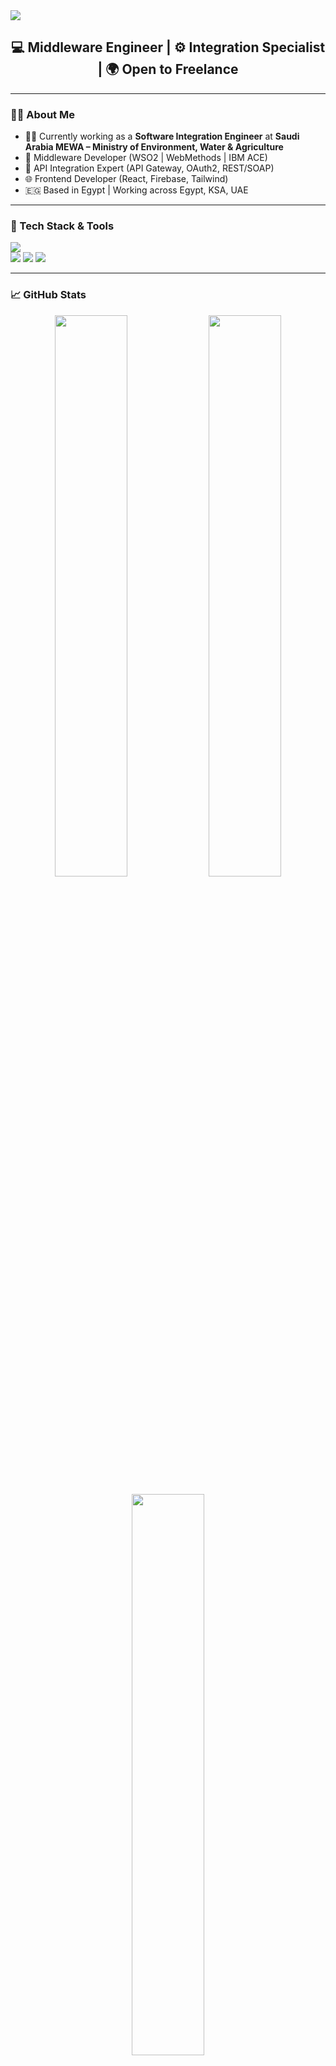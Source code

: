 <!-- Banner -->
<img src="https://capsule-render.vercel.app/api?type=waving&color=0e7490&height=200&section=header&text=Hi%20I'm%20Mazen!&fontSize=40&fontColor=ffffff&animation=fadeIn" />

<h2 align="center">💻 Middleware Engineer | ⚙️ Integration Specialist | 🌍 Open to Freelance</h2>

---

### 👨‍💻 About Me
- 🧑‍🏭 Currently working as a **Software Integration Engineer** at **Saudi Arabia MEWA – Ministry of Environment, Water & Agriculture**
- 🧠 Middleware Developer (WSO2 | WebMethods | IBM ACE)
- 🔌 API Integration Expert (API Gateway, OAuth2, REST/SOAP)
- 🌐 Frontend Developer (React, Firebase, Tailwind)
- 🇪🇬 Based in Egypt | Working across Egypt, KSA, UAE

---

### 🧰 Tech Stack & Tools

<img src="https://skillicons.dev/icons?i=java,react,js,firebase,github,linux,mysql,tailwind,git,vscode" /><br/>
<img src="https://img.shields.io/badge/WSO2-orange?style=flat-square&logo=wso2&logoColor=white" />
<img src="https://img.shields.io/badge/WebMethods-blue?style=flat-square" />
<img src="https://img.shields.io/badge/IBM%20ACE-grey?style=flat-square" />

---

### 📈 GitHub Stats

<p align="center">
  <!-- GitHub Stats -->
  <img src="https://github-readme-stats.vercel.app/api?username=mazen-div&show_icons=true&theme=tokyonight&hide_border=true&border_radius=10&include_all_commits=true&count_private=true" width="48%" />

  <!-- Streak Stats -->
  <img src="https://streak-stats.demolab.com/?user=mazen-div&theme=tokyonight&hide_border=true&border_radius=10" width="48%" />
</p>

<p align="center">
  <!-- Top Languages -->
  <img src="https://github-readme-stats.vercel.app/api/top-langs/?username=mazen-div&layout=compact&theme=tokyonight&hide_border=true&border_radius=10" width="48%" />
</p>

<!-- Optional Trophies (fun) -->
<p align="center">
  <img src="https://github-profile-trophy.vercel.app/?username=mazen-div&theme=tokyonight&margin-w=10&no-frame=true" width="90%" />
</p>


---

### 📌 Featured Work & Contributions

- 🚀 Built **real-world integration flows** using **WSO2**, **IBM ACE**, and **webMethods**
- 🔐 Implemented **secure API Gateways** with OAuth2, JWT, and policy enforcement
- ⚙️ Developed custom **microservices** and middleware connectors for internal platforms
- 🌐 Created modern frontend UIs with **React**, **Firebase**, and **Tailwind CSS**
- 🧪 Designed testable and CI-ready APIs using **Postman**, **WSO2 Unit Tests**, and **GitHub Actions**
- ☁️ Deployed full-stack apps to **Vercel**, **Firebase Hosting**, and on-premises servers
- 📦 Integrated message brokers like **RabbitMQ** and **IBM MQ** into backend pipelines
  
---

### 🥇 GitHub Achievements

<p align="center">
  <img src="https://github.githubassets.com/images/modules/profile/achievements/quickdraw-default.png" width="80" title="Quickdraw" />
  <img src="https://github.githubassets.com/images/modules/profile/achievements/pair-extraordinaire-default.png" width="80" title="Pair Extraordinaire" />
  <img src="https://github.githubassets.com/images/modules/profile/achievements/galaxy-brain-default.png" width="80" title="Galaxy Brain" />
  <img src="https://github.githubassets.com/images/modules/profile/achievements/yolo-default.png" width="80" title="YOLO" />
</p>

---

### 🌍 Let's Connect

[![LinkedIn](https://img.shields.io/badge/LinkedIn-blue?style=flat-square&logo=linkedin)](https://www.linkedin.com/in/devmazen/)
[![GitHub](https://img.shields.io/badge/GitHub-black?style=flat-square&logo=github)](https://github.com/mazen-div)
[![Email](https://img.shields.io/badge/Email-grey?style=flat-square&logo=gmail)](mailto:engmazen740@gmail.com)

---

<!-- Footer wave -->
<img src="https://capsule-render.vercel.app/api?type=waving&color=0e7490&height=100&section=footer"/>
